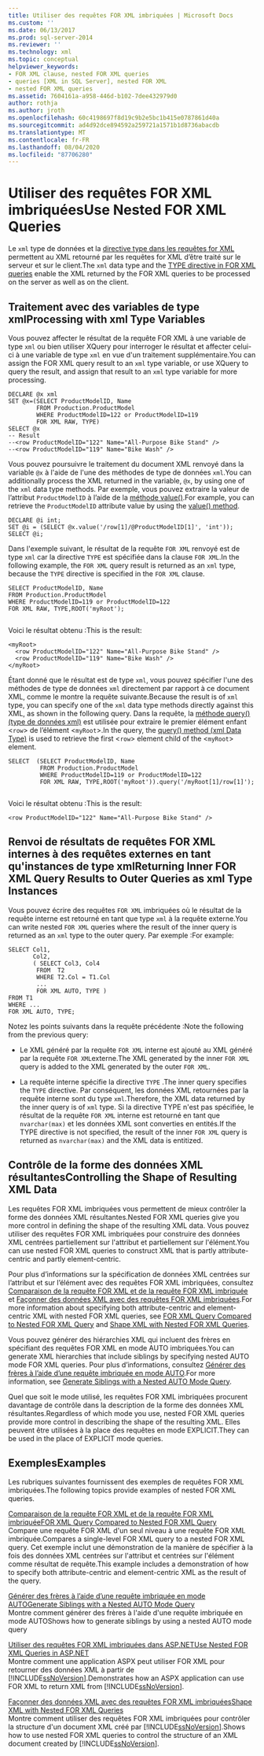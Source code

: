 ```yaml
---
title: Utiliser des requêtes FOR XML imbriquées | Microsoft Docs
ms.custom: ''
ms.date: 06/13/2017
ms.prod: sql-server-2014
ms.reviewer: ''
ms.technology: xml
ms.topic: conceptual
helpviewer_keywords:
- FOR XML clause, nested FOR XML queries
- queries [XML in SQL Server], nested FOR XML
- nested FOR XML queries
ms.assetid: 7604161a-a958-446d-b102-7dee432979d0
author: rothja
ms.author: jroth
ms.openlocfilehash: 60c4198697f8d19c9b2e5bc1b415e0787861d40a
ms.sourcegitcommit: ad4d92dce894592a259721a1571b1d8736abacdb
ms.translationtype: MT
ms.contentlocale: fr-FR
ms.lasthandoff: 08/04/2020
ms.locfileid: "87706280"
---
```

# <a name="use-nested-for-xml-queries"></a><span data-ttu-id="8e532-102">Utiliser des requêtes FOR XML imbriquées</span><span class="sxs-lookup"><span data-stu-id="8e532-102">Use Nested FOR XML Queries</span></span>
  <span data-ttu-id="8e532-103">Le `xml` type de données et la [directive type dans les requêtes for XML](type-directive-in-for-xml-queries.md) permettent au XML retourné par les requêtes for XML d’être traité sur le serveur et sur le client.</span><span class="sxs-lookup"><span data-stu-id="8e532-103">The `xml` data type and the [TYPE directive in FOR XML queries](type-directive-in-for-xml-queries.md) enable the XML returned by the FOR XML queries to be processed on the server as well as on the client.</span></span>  
  
## <a name="processing-with-xml-type-variables"></a><span data-ttu-id="8e532-104">Traitement avec des variables de type xml</span><span class="sxs-lookup"><span data-stu-id="8e532-104">Processing with xml Type Variables</span></span>  
 <span data-ttu-id="8e532-105">Vous pouvez affecter le résultat de la requête FOR XML à une variable de type `xml` ou bien utiliser XQuery pour interroger le résultat et affecter celui-ci à une variable de type `xml` en vue d'un traitement supplémentaire.</span><span class="sxs-lookup"><span data-stu-id="8e532-105">You can assign the FOR XML query result to an `xml` type variable, or use XQuery to query the result, and assign that result to an `xml` type variable for more processing.</span></span>  
  
```  
DECLARE @x xml  
SET @x=(SELECT ProductModelID, Name  
        FROM Production.ProductModel  
        WHERE ProductModelID=122 or ProductModelID=119  
        FOR XML RAW, TYPE)  
SELECT @x  
-- Result  
--<row ProductModelID="122" Name="All-Purpose Bike Stand" />  
--<row ProductModelID="119" Name="Bike Wash" />  
```  
  
 <span data-ttu-id="8e532-106">Vous pouvez poursuivre le traitement du document XML renvoyé dans la variable `@x` à l'aide de l'une des méthodes de type de données `xml`.</span><span class="sxs-lookup"><span data-stu-id="8e532-106">You can additionally process the XML returned in the variable, `@x`, by using one of the `xml` data type methods.</span></span> <span data-ttu-id="8e532-107">Par exemple, vous pouvez extraire la valeur de l’attribut `ProductModelID` à l’aide de la [méthode value()](/sql/t-sql/xml/value-method-xml-data-type).</span><span class="sxs-lookup"><span data-stu-id="8e532-107">For example, you can retrieve the `ProductModelID` attribute value by using the [value() method](/sql/t-sql/xml/value-method-xml-data-type).</span></span>  
  
```  
DECLARE @i int;  
SET @i = (SELECT @x.value('/row[1]/@ProductModelID[1]', 'int'));  
SELECT @i;  
```  
  
 <span data-ttu-id="8e532-108">Dans l'exemple suivant, le résultat de la requête `FOR XML` renvoyé est de type `xml` car la directive `TYPE` est spécifiée dans la clause `FOR XML`.</span><span class="sxs-lookup"><span data-stu-id="8e532-108">In the following example, the `FOR XML` query result is returned as an `xml` type, because the `TYPE` directive is specified in the `FOR XML` clause.</span></span>  
  
```  
SELECT ProductModelID, Name  
FROM Production.ProductModel  
WHERE ProductModelID=119 or ProductModelID=122  
FOR XML RAW, TYPE,ROOT('myRoot');  
  
```  
  
 <span data-ttu-id="8e532-109">Voici le résultat obtenu :</span><span class="sxs-lookup"><span data-stu-id="8e532-109">This is the result:</span></span>  
  
```  
<myRoot>  
  <row ProductModelID="122" Name="All-Purpose Bike Stand" />  
  <row ProductModelID="119" Name="Bike Wash" />  
</myRoot>  
```  
  
 <span data-ttu-id="8e532-110">Étant donné que le résultat est de type `xml`, vous pouvez spécifier l'une des méthodes de type de données `xml` directement par rapport à ce document XML, comme le montre la requête suivante.</span><span class="sxs-lookup"><span data-stu-id="8e532-110">Because the result is of `xml` type, you can specify one of the `xml` data type methods directly against this XML, as shown in the following query.</span></span> <span data-ttu-id="8e532-111">Dans la requête, la [méthode query() (type de données xml)](/sql/t-sql/xml/query-method-xml-data-type) est utilisée pour extraire le premier élément enfant <`row`> de l’élément <`myRoot`>.</span><span class="sxs-lookup"><span data-stu-id="8e532-111">In the query, the [query() method (xml Data Type)](/sql/t-sql/xml/query-method-xml-data-type) is used to retrieve the first <`row`> element child of the <`myRoot`> element.</span></span>  
  
```  
SELECT  (SELECT ProductModelID, Name  
         FROM Production.ProductModel  
         WHERE ProductModelID=119 or ProductModelID=122  
         FOR XML RAW, TYPE,ROOT('myRoot')).query('/myRoot[1]/row[1]');  
  
```  
  
 <span data-ttu-id="8e532-112">Voici le résultat obtenu :</span><span class="sxs-lookup"><span data-stu-id="8e532-112">This is the result:</span></span>  
  
```  
<row ProductModelID="122" Name="All-Purpose Bike Stand" />  
```  
  
## <a name="returning-inner-for-xml-query-results-to-outer-queries-as-xml-type-instances"></a><span data-ttu-id="8e532-113">Renvoi de résultats de requêtes FOR XML internes à des requêtes externes en tant qu'instances de type xml</span><span class="sxs-lookup"><span data-stu-id="8e532-113">Returning Inner FOR XML Query Results to Outer Queries as xml Type Instances</span></span>  
 <span data-ttu-id="8e532-114">Vous pouvez écrire des requêtes `FOR XML` imbriquées où le résultat de la requête interne est retourné en tant que type `xml` à la requête externe.</span><span class="sxs-lookup"><span data-stu-id="8e532-114">You can write nested `FOR XML` queries where the result of the inner query is returned as an `xml` type to the outer query.</span></span> <span data-ttu-id="8e532-115">Par exemple :</span><span class="sxs-lookup"><span data-stu-id="8e532-115">For example:</span></span>  
  
```  
SELECT Col1,   
       Col2,   
       ( SELECT Col3, Col4   
        FROM  T2  
        WHERE T2.Col = T1.Col  
        ...  
        FOR XML AUTO, TYPE )  
FROM T1  
WHERE ...  
FOR XML AUTO, TYPE;  
```  
  
 <span data-ttu-id="8e532-116">Notez les points suivants dans la requête précédente :</span><span class="sxs-lookup"><span data-stu-id="8e532-116">Note the following from the previous query:</span></span>  
  
-   <span data-ttu-id="8e532-117">Le XML généré par la requête `FOR XML` interne est ajouté au XML généré par la requête `FOR XML`externe.</span><span class="sxs-lookup"><span data-stu-id="8e532-117">The XML generated by the inner `FOR XML` query is added to the XML generated by the outer `FOR XML`.</span></span>  
  
-   <span data-ttu-id="8e532-118">La requête interne spécifie la directive `TYPE` .</span><span class="sxs-lookup"><span data-stu-id="8e532-118">The inner query specifies the `TYPE` directive.</span></span> <span data-ttu-id="8e532-119">Par conséquent, les données XML retournées par la requête interne sont du type `xml`.</span><span class="sxs-lookup"><span data-stu-id="8e532-119">Therefore, the XML data returned by the inner query is of `xml` type.</span></span> <span data-ttu-id="8e532-120">Si la directive TYPE n'est pas spécifiée, le résultat de la requête `FOR XML` interne est retourné en tant que `nvarchar(max)` et les données XML sont converties en entités.</span><span class="sxs-lookup"><span data-stu-id="8e532-120">If the TYPE directive is not specified, the result of the inner `FOR XML` query is returned as `nvarchar(max)` and the XML data is entitized.</span></span>  
  
## <a name="controlling-the-shape-of-resulting-xml-data"></a><span data-ttu-id="8e532-121">Contrôle de la forme des données XML résultantes</span><span class="sxs-lookup"><span data-stu-id="8e532-121">Controlling the Shape of Resulting XML Data</span></span>  
 <span data-ttu-id="8e532-122">Les requêtes FOR XML imbriquées vous permettent de mieux contrôler la forme des données XML résultantes.</span><span class="sxs-lookup"><span data-stu-id="8e532-122">Nested FOR XML queries give you more control in defining the shape of the resulting XML data.</span></span> <span data-ttu-id="8e532-123">Vous pouvez utiliser des requêtes FOR XML imbriquées pour construire des données XML centrées partiellement sur l'attribut et partiellement sur l'élément.</span><span class="sxs-lookup"><span data-stu-id="8e532-123">You can use nested FOR XML queries to construct XML that is partly attribute-centric and partly element-centric.</span></span>  
  
 <span data-ttu-id="8e532-124">Pour plus d’informations sur la spécification de données XML centrées sur l’attribut et sur l’élément avec des requêtes FOR XML imbriquées, consultez [Comparaison de la requête FOR XML et de la requête FOR XML imbriquée](../xml/for-xml-query-compared-to-nested-for-xml-query.md) et [Façonner des données XML avec des requêtes FOR XML imbriquées](../xml/shape-xml-with-nested-for-xml-queries.md).</span><span class="sxs-lookup"><span data-stu-id="8e532-124">For more information about specifying both attribute-centric and element-centric XML with nested FOR XML queries, see [FOR XML Query Compared to Nested FOR XML Query](../xml/for-xml-query-compared-to-nested-for-xml-query.md) and [Shape XML with Nested FOR XML Queries](../xml/shape-xml-with-nested-for-xml-queries.md).</span></span>  
  
 <span data-ttu-id="8e532-125">Vous pouvez générer des hiérarchies XML qui incluent des frères en spécifiant des requêtes FOR XML en mode AUTO imbriquées.</span><span class="sxs-lookup"><span data-stu-id="8e532-125">You can generate XML hierarchies that include siblings by specifying nested AUTO mode FOR XML queries.</span></span> <span data-ttu-id="8e532-126">Pour plus d’informations, consultez [Générer des frères à l’aide d’une requête imbriquée en mode AUTO](../xml/generate-siblings-with-a-nested-auto-mode-query.md).</span><span class="sxs-lookup"><span data-stu-id="8e532-126">For more information, see [Generate Siblings with a Nested AUTO Mode Query](../xml/generate-siblings-with-a-nested-auto-mode-query.md).</span></span>  
  
 <span data-ttu-id="8e532-127">Quel que soit le mode utilisé, les requêtes FOR XML imbriquées procurent davantage de contrôle dans la description de la forme des données XML résultantes.</span><span class="sxs-lookup"><span data-stu-id="8e532-127">Regardless of which mode you use, nested FOR XML queries provide more control in describing the shape of the resulting XML.</span></span> <span data-ttu-id="8e532-128">Elles peuvent être utilisées à la place des requêtes en mode EXPLICIT.</span><span class="sxs-lookup"><span data-stu-id="8e532-128">They can be used in the place of EXPLICIT mode queries.</span></span>  
  
## <a name="examples"></a><span data-ttu-id="8e532-129">Exemples</span><span class="sxs-lookup"><span data-stu-id="8e532-129">Examples</span></span>  
 <span data-ttu-id="8e532-130">Les rubriques suivantes fournissent des exemples de requêtes FOR XML imbriquées.</span><span class="sxs-lookup"><span data-stu-id="8e532-130">The following topics provide examples of nested FOR XML queries.</span></span>  
  
 [<span data-ttu-id="8e532-131">Comparaison de la requête FOR XML et de la requête FOR XML imbriquée</span><span class="sxs-lookup"><span data-stu-id="8e532-131">FOR XML Query Compared to Nested FOR XML Query</span></span>](../xml/for-xml-query-compared-to-nested-for-xml-query.md)  
 <span data-ttu-id="8e532-132">Compare une requête FOR XML d'un seul niveau à une requête FOR XML imbriquée.</span><span class="sxs-lookup"><span data-stu-id="8e532-132">Compares a single-level FOR XML query to a nested FOR XML query.</span></span> <span data-ttu-id="8e532-133">Cet exemple inclut une démonstration de la manière de spécifier à la fois des données XML centrées sur l'attribut et centrées sur l'élément comme résultat de requête.</span><span class="sxs-lookup"><span data-stu-id="8e532-133">This example includes a demonstration of how to specify both attribute-centric and element-centric XML as the result of the query.</span></span>  
  
 [<span data-ttu-id="8e532-134">Générer des frères à l’aide d’une requête imbriquée en mode AUTO</span><span class="sxs-lookup"><span data-stu-id="8e532-134">Generate Siblings with a Nested AUTO Mode Query</span></span>](../xml/generate-siblings-with-a-nested-auto-mode-query.md)  
 <span data-ttu-id="8e532-135">Montre comment générer des frères à l'aide d'une requête imbriquée en mode AUTO</span><span class="sxs-lookup"><span data-stu-id="8e532-135">Shows how to generate siblings by using a nested AUTO mode query</span></span>  
  
 [<span data-ttu-id="8e532-136">Utiliser des requêtes FOR XML imbriquées dans ASP.NET</span><span class="sxs-lookup"><span data-stu-id="8e532-136">Use Nested FOR XML Queries in ASP.NET</span></span>](use-nested-for-xml-queries-in-asp-net.md)  
 <span data-ttu-id="8e532-137">Montre comment une application ASPX peut utiliser FOR XML pour retourner des données XML à partir de [!INCLUDE[ssNoVersion](../../includes/ssnoversion-md.md)].</span><span class="sxs-lookup"><span data-stu-id="8e532-137">Demonstrates how an ASPX application can use FOR XML to return XML from [!INCLUDE[ssNoVersion](../../includes/ssnoversion-md.md)].</span></span>  
  
 [<span data-ttu-id="8e532-138">Façonner des données XML avec des requêtes FOR XML imbriquées</span><span class="sxs-lookup"><span data-stu-id="8e532-138">Shape XML with Nested FOR XML Queries</span></span>](../xml/shape-xml-with-nested-for-xml-queries.md)  
 <span data-ttu-id="8e532-139">Montre comment utiliser des requêtes FOR XML imbriquées pour contrôler la structure d'un document XML créé par [!INCLUDE[ssNoVersion](../../includes/ssnoversion-md.md)].</span><span class="sxs-lookup"><span data-stu-id="8e532-139">Shows how to use nested FOR XML queries to control the structure of an XML document created by [!INCLUDE[ssNoVersion](../../includes/ssnoversion-md.md)].</span></span>  
  
  
